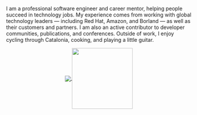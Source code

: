 I am a professional software engineer and career mentor, helping people succeed in technology jobs. My experience comes from working with global technology leaders — including Red Hat, Amazon, and Borland — as well as their customers and partners. I am also an active contributor to developer communities, publications, and conferences. Outside of work, I enjoy cycling through Catalonia, cooking, and playing a little guitar.

<p align="center">
  <a href="https://github.com/faermanj?tab=repositories">
    <img
      align="center"
      src="https://github-readme-stats.vercel.app/api/top-langs/?username=faermanj&layout=compact&size_weight=0&count_weight=1"
    />
  </a>
  <a href="https://github.com/faermanj?tab=repositories">
    <img
      align="center"
      height="165"
      src="https://github-readme-stats.vercel.app/api?username=faermanj&count_private=true&show_icons=true&custom_title=Github%20Status&hide=issues"
    />
  </a>
